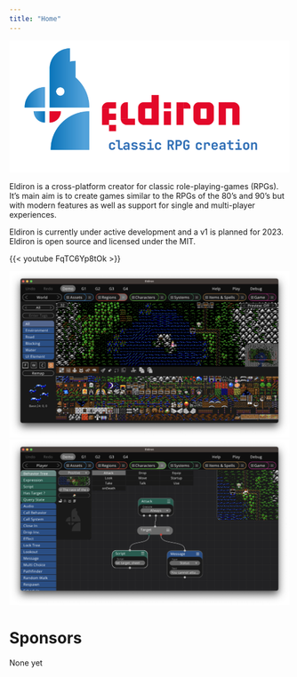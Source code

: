 ```yaml
---
title: "Home"
---
```


![Logo](logo.png)

Eldiron is a cross-platform creator for classic role-playing-games (RPGs). It’s main aim is to create games similar to the RPGs of the 80’s and 90’s but with modern features as well as support for single and multi-player experiences.

Eldiron is currently under active development and a v1 is planned for 2023. Eldiron is open source and licensed under the MIT.

{{< youtube FqTC6Yp8tOk >}}

![Screenshot](region_screenshot.png)
![Screenshot](behavior_screenshot.png)

# Sponsors

None yet